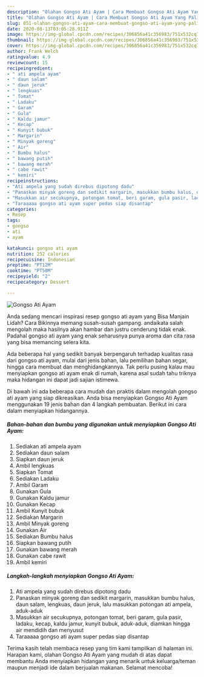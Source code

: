 ```yaml
---
description: "Olahan Gongso Ati Ayam | Cara Membuat Gongso Ati Ayam Yang Paling Enak"
title: "Olahan Gongso Ati Ayam | Cara Membuat Gongso Ati Ayam Yang Paling Enak"
slug: 851-olahan-gongso-ati-ayam-cara-membuat-gongso-ati-ayam-yang-paling-enak
date: 2020-08-13T03:05:28.911Z
image: https://img-global.cpcdn.com/recipes/306856a41c356983/751x532cq70/gongso-ati-ayam-foto-resep-utama.jpg
thumbnail: https://img-global.cpcdn.com/recipes/306856a41c356983/751x532cq70/gongso-ati-ayam-foto-resep-utama.jpg
cover: https://img-global.cpcdn.com/recipes/306856a41c356983/751x532cq70/gongso-ati-ayam-foto-resep-utama.jpg
author: Frank Welch
ratingvalue: 4.9
reviewcount: 15
recipeingredient:
- " ati ampela ayam"
- " daun salam"
- " daun jeruk"
- " lengkuas"
- " Tomat"
- " Ladaku"
- " Garam"
- " Gula"
- " Kaldu jamur"
- " Kecap"
- " Kunyit bubuk"
- " Margarin"
- " Minyak goreng"
- " Air"
- " Bumbu halus"
- " bawang putih"
- " bawang merah"
- " cabe rawit"
- " kemiri"
recipeinstructions:
- "Ati ampela yang sudah direbus dipotong dadu"
- "Panaskan minyak goreng dan sedikit margarin, masukkan bumbu halus, daun salam, lengkuas, daun jeruk, lalu masukkan potongan ati ampela, aduk-aduk"
- "Masukkan air secukupnya, potongan tomat, beri garam, gula pasir, ladaku, kecap, kaldu jamur, kunyit bubuk, aduk-aduk, diamkan hingga air mendidih dan menyusut"
- "Taraaaaa gongso ati ayam super pedas siap disantap"
categories:
- Resep
tags:
- gongso
- ati
- ayam

katakunci: gongso ati ayam 
nutrition: 252 calories
recipecuisine: Indonesian
preptime: "PT12M"
cooktime: "PT50M"
recipeyield: "2"
recipecategory: Dessert

---
```



![Gongso Ati Ayam](https://img-global.cpcdn.com/recipes/306856a41c356983/751x532cq70/gongso-ati-ayam-foto-resep-utama.jpg)

Anda sedang mencari inspirasi resep gongso ati ayam yang Bisa Manjain Lidah? Cara Bikinnya memang susah-susah gampang. andaikata salah mengolah maka hasilnya akan hambar dan justru cenderung tidak enak. Padahal gongso ati ayam yang enak seharusnya punya aroma dan cita rasa yang bisa memancing selera kita.

Ada beberapa hal yang sedikit banyak berpengaruh terhadap kualitas rasa dari gongso ati ayam, mulai dari jenis bahan, lalu pemilihan bahan segar, hingga cara membuat dan menghidangkannya. Tak perlu pusing kalau mau menyiapkan gongso ati ayam enak di rumah, karena asal sudah tahu triknya maka hidangan ini dapat jadi sajian istimewa.




Di bawah ini ada beberapa cara mudah dan praktis dalam mengolah gongso ati ayam yang siap dikreasikan. Anda bisa menyiapkan Gongso Ati Ayam menggunakan 19 jenis bahan dan 4 langkah pembuatan. Berikut ini cara dalam menyiapkan hidangannya.

<!--inarticleads1-->

##### Bahan-bahan dan bumbu yang digunakan untuk menyiapkan Gongso Ati Ayam:

1. Sediakan  ati ampela ayam
1. Sediakan  daun salam
1. Siapkan  daun jeruk
1. Ambil  lengkuas
1. Siapkan  Tomat
1. Sediakan  Ladaku
1. Ambil  Garam
1. Gunakan  Gula
1. Gunakan  Kaldu jamur
1. Gunakan  Kecap
1. Ambil  Kunyit bubuk
1. Sediakan  Margarin
1. Ambil  Minyak goreng
1. Gunakan  Air
1. Sediakan  Bumbu halus
1. Siapkan  bawang putih
1. Gunakan  bawang merah
1. Gunakan  cabe rawit
1. Ambil  kemiri




<!--inarticleads2-->

##### Langkah-langkah menyiapkan Gongso Ati Ayam:

1. Ati ampela yang sudah direbus dipotong dadu
1. Panaskan minyak goreng dan sedikit margarin, masukkan bumbu halus, daun salam, lengkuas, daun jeruk, lalu masukkan potongan ati ampela, aduk-aduk
1. Masukkan air secukupnya, potongan tomat, beri garam, gula pasir, ladaku, kecap, kaldu jamur, kunyit bubuk, aduk-aduk, diamkan hingga air mendidih dan menyusut
1. Taraaaaa gongso ati ayam super pedas siap disantap




Terima kasih telah membaca resep yang tim kami tampilkan di halaman ini. Harapan kami, olahan Gongso Ati Ayam yang mudah di atas dapat membantu Anda menyiapkan hidangan yang menarik untuk keluarga/teman maupun menjadi ide dalam berjualan makanan. Selamat mencoba!
